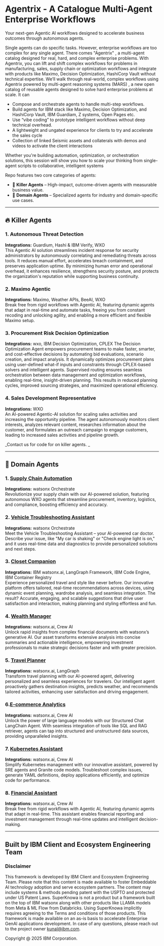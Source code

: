
# Agentrix - A Catalogue Multi-Agent Enterprise Workflows

Your next-gen Agentic AI worklfows designed to accelerate business outcomes through autonomous agents. 

Single agents can do specific tasks. However, enterprise workflows are too complex for any single agent. There comes "Agentrix" , a multi-agent catalog designed for real, hard, and complex enterprise problems. With Agentrix, you can lift and shift complex workflows for problems in manufacturing, sales, supply chain or optimization workflows and integrate with products like Maximo, Decision Optimization, HashiCorp Vault without technical expertise.
We’ll walk through real-world, complex workflows using Agentrix powered by multi-agent reasoning systems (MARS) , a new open catalog of reusable agents designed to solve hard enterprise problems at scale. It can

- Compose and orchestrate agents to handle multi-step workflows.
- Build agents for IBM stack like Maximo, Decision Optimization, and HashiCorp Vault, IBM Guardiam, Z systems, Open Pages etc.
- Use “vibe coding” to prototype intelligent workflows without deep technical overhead.
- A lightweight and ungated experience for clients to try and accelerate the sales cycle
- Collection of linked Seismic assets and collaterals with demos and videos to activate the client interactions

Whether you're building automation, optimization, or orchestration solutions, this session will show you how to scale your thinking from single-agent scripts to collaborative, intelligent systems




Repo features two core categories of agents:

- 🚀 **Killer Agents** – High-impact, outcome-driven agents with measurable business value.
- 🧠 **Domain Agents** – Specialized agents for industry and domain-specific use cases.

---

## 🔥 Killer Agents

### 1. Autonomous Threat Detection
**Integrations:** Guardium, Hashi & IBM Verify, WXO  
This Agentic AI solution streamlines incident response for security administrators by autonomously correlating and remediating threats across tools. It reduces manual effort, accelerates breach containment, and preserves application uptime. By minimizing human error and operational overhead, it enhances resilience, strengthens security posture, and protects the organization's reputation while supporting business continuity.

### 2. Maximo Agentic
**Integrations:** Maximo, Weather APIs, BeeAI, WXO  
Break free from rigid workflows with Agentic AI, featuring dynamic agents that adapt in real-time and automate tasks, freeing you from constant recoding and unlocking agility, and enabling a more efficient and flexible Maximo setup.

### 3. Procurement Risk Decision Optimization
**Integrations:** wxo, IBM Decision Optimization, CPLEX
The Decision Optimization Agent empowers procurement teams to make faster, smarter, and cost-effective decisions by automating bid evaluations, scenario creation, and impact analysis. It dynamically optimizes procurement plans using user-defined what-if inputs and constraints through CPLEX-based solvers and intelligent agents. Supervised routing ensures seamless orchestration between data management and optimization workflows, enabling real-time, insight-driven planning. This results in reduced planning cycles, improved sourcing strategies, and maximized operational efficiency.

### 4. Sales Development Representative 
**Integrations:** WXO  
An AI-powered Agentic-AI solution for scaling sales activities and increasing the opportunity pipeline. The agent autonomously monitors client interests, analyzes relevant content, researches information about the customer, and formulates an outreach campaign to engage customers, leading to increased sales activities and pipeline growth.

_Contact us for code for on killer agents. _

---

## 🧠 Domain Agents

### 1. [Supply Chain Automation](./supply-chain-agent)
**Integrations:** watsonx Orchestrate  
Revolutionize your supply chain with our AI-powered solution, featuring autonomous WXO agents that streamline procurement, inventory, logistics, and compliance, boosting efficiency and accuracy.

### 2. [Vehicle Troubleshooting Assistant](./vehicle-maintenance-agent)
**Integrations:** watsonx Orchestrate  
Meet the Vehicle Troubleshooting Assistant – your AI-powered car doctor. Describe your issue, like "My car is shaking" or "Check engine light is on," and it uses real-time data and diagnostics to provide personalized solutions and next steps.

### 3. [Closet Companion](./fashionapp)
**Integrations:** IBM watsonx.ai, LangGraph Framework, IBM Code Engine, IBM Container Registry  
Experience personalized travel and style like never before. Our innovative platform offers tailored, real-time recommendations across devices, using dynamic event planning, wardrobe analysis, and seamless integration. The result? Accurate, engaging, and scalable suggestions that drive user satisfaction and interaction, making planning and styling effortless and fun.

### 4. [Wealth Manager](./wealth-managment-agent)
**Integrations:** watsonx.ai, Crew AI  
Unlock rapid insights from complex financial documents with watsonx’s generative AI. Our asset transforms extensive analysis into concise summaries and actionable intelligence, empowering investment professionals to make strategic decisions faster and with greater precision.

### 5. [Travel Planner](./explore-industry-specific-agents)
**Integrations:** watsonx.ai, LangGraph  
Transform travel planning with our AI-powered agent, delivering personalized and seamless experiences for travelers. Our intelligent agent proactively gathers destination insights, predicts weather, and recommends tailored activities, enhancing user satisfaction and driving engagement.

### 6.[E-commerce Analytics](./e-commerce-analysis-agent)
**Integrations:** watsonx.ai, Crew AI  
Unlock the power of large language models with our Structured Chat LangChain Agent. With seamless integration of tools like SQL and RAG retriever, agents can tap into structured and unstructured data sources, providing unparalleled insights.

### 7. [Kubernetes Assistant](./Kubernetes_Assistant)
**Integrations:** watsonx.ai, Crew AI  
Simplify Kubernetes management with our innovative assistant, powered by SRE agents and Granite code models. Troubleshoot complex issues, generate YAML definitions, deploy applications efficiently, and optimize code for performance.

### 8. [Financial Assistant](./Financial-Advisory-Tool-main)
**Integrations:** watsonx.ai, Crew AI  
Break free from rigid workflows with Agentic AI, featuring dynamic agents that adapt in real-time. This assistant enables financial reporting and investment management through real-time updates and intelligent decision-making.

---

## Built by IBM Client and Ecosystem Engineering Team


### Disclaimer 
This framework is developed by IBM Client and Ecosystem Engineering Team. Please note that this content is made available to foster Embeddable AI technology adoption and serve ecosystem partners. The content may include systems & methods pending patent with the USPTO and protected under US Patent Laws. SuperKnowa is not a product but a framework built on the top of IBM watsonx along with other products like LLAMA models from Meta & ML Flow from Databricks. Using SuperKnowa implicitly requires agreeing to the Terms and conditions of those products. This framework is made available on an as-is basis to accelerate Enterprise GenAI applications development. In case of any questions, please reach out to the project owner kunal@ibm.com.  


Copyright @ 2025 IBM Corporation. 

